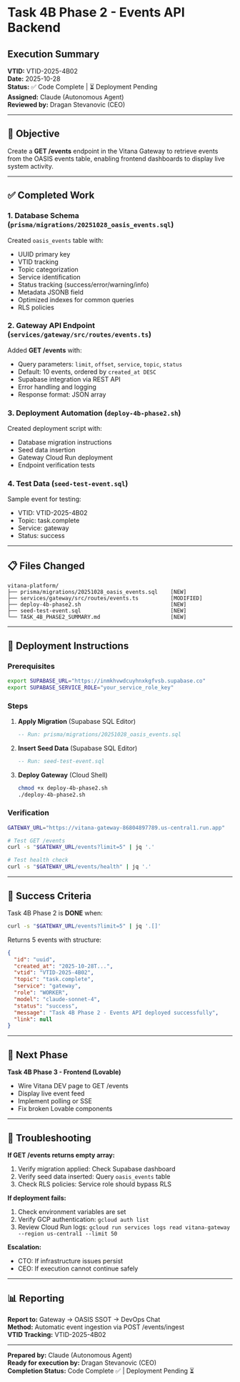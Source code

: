 # Task 4B Phase 2 - Events API Backend
## Execution Summary

**VTID:** VTID-2025-4B02  
**Date:** 2025-10-28  
**Status:** ✅ Code Complete | ⏳ Deployment Pending  
**Assigned:** Claude (Autonomous Agent)  
**Reviewed by:** Dragan Stevanovic (CEO)

---

## 🎯 Objective

Create a **GET /events** endpoint in the Vitana Gateway to retrieve events from the OASIS events table, enabling frontend dashboards to display live system activity.

---

## ✅ Completed Work

### 1. Database Schema (`prisma/migrations/20251028_oasis_events.sql`)
Created `oasis_events` table with:
- UUID primary key
- VTID tracking
- Topic categorization
- Service identification
- Status tracking (success/error/warning/info)
- Metadata JSONB field
- Optimized indexes for common queries
- RLS policies

### 2. Gateway API Endpoint (`services/gateway/src/routes/events.ts`)
Added **GET /events** with:
- Query parameters: `limit`, `offset`, `service`, `topic`, `status`
- Default: 10 events, ordered by `created_at DESC`
- Supabase integration via REST API
- Error handling and logging
- Response format: JSON array

### 3. Deployment Automation (`deploy-4b-phase2.sh`)
Created deployment script with:
- Database migration instructions
- Seed data insertion
- Gateway Cloud Run deployment
- Endpoint verification tests

### 4. Test Data (`seed-test-event.sql`)
Sample event for testing:
- VTID: VTID-2025-4B02
- Topic: task.complete
- Service: gateway
- Status: success

---

## 📋 Files Changed

```
vitana-platform/
├── prisma/migrations/20251028_oasis_events.sql    [NEW]
├── services/gateway/src/routes/events.ts          [MODIFIED]
├── deploy-4b-phase2.sh                            [NEW]
├── seed-test-event.sql                            [NEW]
└── TASK_4B_PHASE2_SUMMARY.md                      [NEW]
```

---

## 🚀 Deployment Instructions

### Prerequisites
```bash
export SUPABASE_URL="https://inmkhvwdcuyhnxkgfvsb.supabase.co"
export SUPABASE_SERVICE_ROLE="your_service_role_key"
```

### Steps
1. **Apply Migration** (Supabase SQL Editor)
   ```sql
   -- Run: prisma/migrations/20251028_oasis_events.sql
   ```

2. **Insert Seed Data** (Supabase SQL Editor)
   ```sql
   -- Run: seed-test-event.sql
   ```

3. **Deploy Gateway** (Cloud Shell)
   ```bash
   chmod +x deploy-4b-phase2.sh
   ./deploy-4b-phase2.sh
   ```

### Verification
```bash
GATEWAY_URL="https://vitana-gateway-86804897789.us-central1.run.app"

# Test GET /events
curl -s "$GATEWAY_URL/events?limit=5" | jq '.'

# Test health check
curl -s "$GATEWAY_URL/events/health" | jq '.'
```

---

## 🎯 Success Criteria

Task 4B Phase 2 is **DONE** when:

```bash
curl -s "$GATEWAY_URL/events?limit=5" | jq '.[]'
```

Returns 5 events with structure:
```json
{
  "id": "uuid",
  "created_at": "2025-10-28T...",
  "vtid": "VTID-2025-4B02",
  "topic": "task.complete",
  "service": "gateway",
  "role": "WORKER",
  "model": "claude-sonnet-4",
  "status": "success",
  "message": "Task 4B Phase 2 - Events API deployed successfully",
  "link": null
}
```

---

## 🔄 Next Phase

**Task 4B Phase 3 - Frontend (Lovable)**
- Wire Vitana DEV page to GET /events
- Display live event feed
- Implement polling or SSE
- Fix broken Lovable components

---

## 🐛 Troubleshooting

**If GET /events returns empty array:**
1. Verify migration applied: Check Supabase dashboard
2. Verify seed data inserted: Query `oasis_events` table
3. Check RLS policies: Service role should bypass RLS

**If deployment fails:**
1. Check environment variables are set
2. Verify GCP authentication: `gcloud auth list`
3. Review Cloud Run logs: `gcloud run services logs read vitana-gateway --region us-central1 --limit 50`

**Escalation:**
- CTO: If infrastructure issues persist
- CEO: If execution cannot continue safely

---

## 📊 Reporting

**Report to:** Gateway → OASIS SSOT → DevOps Chat  
**Method:** Automatic event ingestion via POST /events/ingest  
**VTID Tracking:** VTID-2025-4B02

---

**Prepared by:** Claude (Autonomous Agent)  
**Ready for execution by:** Dragan Stevanovic (CEO)  
**Completion Status:** Code Complete ✅ | Deployment Pending ⏳
